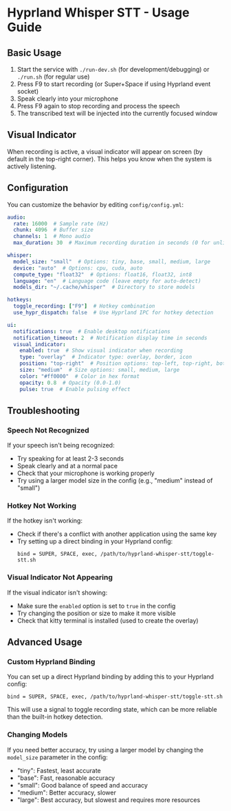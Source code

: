 # Hyprland Whisper STT - Usage Guide

## Basic Usage

1. Start the service with `./run-dev.sh` (for development/debugging) or `./run.sh` (for regular use)
2. Press F9 to start recording (or Super+Space if using Hyprland event socket)
3. Speak clearly into your microphone
4. Press F9 again to stop recording and process the speech
5. The transcribed text will be injected into the currently focused window

## Visual Indicator

When recording is active, a visual indicator will appear on screen (by default in the top-right corner). This helps you know when the system is actively listening.

## Configuration

You can customize the behavior by editing `config/config.yml`:

```yaml
audio:
  rate: 16000  # Sample rate (Hz)
  chunk: 4096  # Buffer size
  channels: 1  # Mono audio
  max_duration: 30  # Maximum recording duration in seconds (0 for unlimited)

whisper:
  model_size: "small"  # Options: tiny, base, small, medium, large
  device: "auto"  # Options: cpu, cuda, auto
  compute_type: "float32"  # Options: float16, float32, int8
  language: "en"  # Language code (leave empty for auto-detect)
  models_dir: "~/.cache/whisper"  # Directory to store models

hotkeys:
  toggle_recording: ["F9"]  # Hotkey combination
  use_hypr_dispatch: false  # Use Hyprland IPC for hotkey detection

ui:
  notifications: true  # Enable desktop notifications
  notification_timeout: 2  # Notification display time in seconds
  visual_indicator:
    enabled: true  # Show visual indicator when recording
    type: "overlay"  # Indicator type: overlay, border, icon
    position: "top-right"  # Position options: top-left, top-right, bottom-left, bottom-right, top-center, bottom-center
    size: "medium"  # Size options: small, medium, large
    color: "#ff0000"  # Color in hex format
    opacity: 0.8  # Opacity (0.0-1.0)
    pulse: true  # Enable pulsing effect
```

## Troubleshooting

### Speech Not Recognized

If your speech isn't being recognized:
- Try speaking for at least 2-3 seconds
- Speak clearly and at a normal pace
- Check that your microphone is working properly
- Try using a larger model size in the config (e.g., "medium" instead of "small")

### Hotkey Not Working

If the hotkey isn't working:
- Check if there's a conflict with another application using the same key
- Try setting up a direct binding in your Hyprland config:
  ```
  bind = SUPER, SPACE, exec, /path/to/hyprland-whisper-stt/toggle-stt.sh
  ```

### Visual Indicator Not Appearing

If the visual indicator isn't showing:
- Make sure the `enabled` option is set to `true` in the config
- Try changing the position or size to make it more visible
- Check that kitty terminal is installed (used to create the overlay)

## Advanced Usage

### Custom Hyprland Binding

You can set up a direct Hyprland binding by adding this to your Hyprland config:

```
bind = SUPER, SPACE, exec, /path/to/hyprland-whisper-stt/toggle-stt.sh
```

This will use a signal to toggle recording state, which can be more reliable than the built-in hotkey detection.

### Changing Models

If you need better accuracy, try using a larger model by changing the `model_size` parameter in the config:
- "tiny": Fastest, least accurate
- "base": Fast, reasonable accuracy
- "small": Good balance of speed and accuracy
- "medium": Better accuracy, slower
- "large": Best accuracy, but slowest and requires more resources